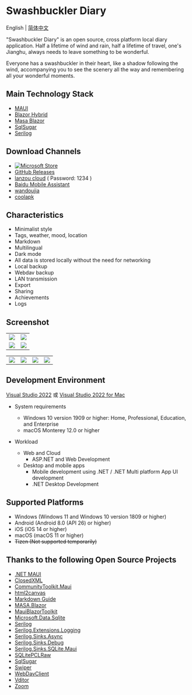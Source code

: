 # Swashbuckler Diary

English | [简体中文](./README.md)

"Swashbuckler Diary" is an open source, cross platform local diary application. Half a lifetime of wind and rain, half a lifetime of travel, one's Jianghu, always needs to leave something to be wonderful.

Everyone has a swashbuckler in their heart, like a shadow following the wind, accompanying you to see the scenery all the way and remembering all your wonderful moments.

## Main Technology Stack
- [MAUI](https://learn.microsoft.com/dotnet/maui/)
- [Blazor Hybrid](https://learn.microsoft.com/aspnet/core/blazor/hybrid/) 
- [Masa Blazor](https://docs.masastack.com/blazor/introduction/why-masa-blazor) 
- [SqlSugar](https://www.donet5.com/Home/Doc) 
- [Serilog](https://serilog.net/)

## Download Channels
- [![Microsoft Store](https://get.microsoft.com/images/en-US%20dark.svg)](https://apps.microsoft.com/store/detail/9P6PBVBF466L?launch=true&mode=full)
- [GitHub Releases](https://github.com/Yu-Core/SwashbucklerDiary/releases)
- [lanzou cloud](https://wwfc.lanzouj.com/b04q15i4j) ( Password: 1234 )
- [Baidu Mobile Assistant](https://shouji.baidu.com/detail/5000042660?source=appbaidu)
- [wandoujia](https://www.wandoujia.com/apps/8369224)
- [coolapk](https://www.coolapk.com/apk/937401)

## Characteristics
- Minimalist style
- Tags, weather, mood, location
- Markdown
- Multilingual
- Dark mode
- All data is stored locally without the need for networking
- Local backup
- Webdav backup
- LAN transmission
- Export
- Sharing
- Achievements
- Logs

## Screenshot

 <table>
    <tr>
        <td><img src="https://github.com/Yu-Core/SwashbucklerDiary/assets/96511239/30a8309f-eeab-4b78-8754-2bd25d0ecc37"/></td>
        <td><img src="https://github.com/Yu-Core/SwashbucklerDiary/assets/96511239/b3019503-cf36-4f90-b711-da9014619932"/></td>
    </tr>
    <tr>
        <td><img src="https://github.com/Yu-Core/SwashbucklerDiary/assets/96511239/386a1795-5e33-4380-84a3-76bc99e9a85d"/></td>
        <td><img src="https://github.com/Yu-Core/SwashbucklerDiary/assets/96511239/632e4c5d-f679-4f9f-8b4c-4b33dacc2cec"/></td>
    </tr>
 </table>

 <table>
    <tr>
        <td><img src="https://github.com/Yu-Core/SwashbucklerDiary/assets/96511239/6297bcda-424d-460a-b3c3-31928aecd177"/></td>
        <td><img src="https://github.com/Yu-Core/SwashbucklerDiary/assets/96511239/b45e412f-a3aa-4a38-b52e-83ef19b75dc6"/></td>
        <td><img src="https://github.com/Yu-Core/SwashbucklerDiary/assets/96511239/6de2b7dc-4f99-4730-b924-ffcaccee6057"/></td>
        <td><img src="https://github.com/Yu-Core/SwashbucklerDiary/assets/96511239/cf3f27bb-3b89-4aea-ab19-f97bf4830f84"/></td>
    </tr>
 </table>

 ## Development Environment

[Visual Studio 2022](https://learn.microsoft.com/en-us/visualstudio/install/install-visual-studio?view=vs-2022) 或 [Visual Studio 2022 for Mac](https://learn.microsoft.com/en-us/visualstudio/mac/installation?view=vsmac-2022)

- System requirements

    - Windows 10 version 1909 or higher: Home, Professional, Education, and Enterprise
    - macOS Monterey 12.0 or higher

- Workload

    - Web and Cloud
        - ASP.NET and Web Development
    - Desktop and mobile apps
        - Mobile development using .NET / .NET Multi platform App UI development
        - .NET Desktop Development

## Supported Platforms
- Windows (Windows 11 and Windows 10 version 1809 or higher)
- Android (Android 8.0 (API 26) or higher)
- iOS (iOS 14 or higher)
- macOS (macOS 11 or higher)
- ~~Tizen (Not supported temporarily)~~

## Thanks to the following Open Source Projects
- [.NET MAUI](https://github.com/dotnet/maui)
- [ClosedXML](https://github.com/ClosedXML/ClosedXML)
- [CommunityToolkit.Maui](https://github.com/CommunityToolkit/Maui)
- [html2canvas](https://github.com/niklasvh/html2canvas)
- [Markdown Guide](https://github.com/mattcone/markdown-guide)
- [MASA.Blazor](https://github.com/BlazorComponent/MASA.Blazor)
- [MauiBlazorToolkit](https://github.com/Yu-Core/MauiBlazorToolkit)
- [Microsoft.Data.Sqlite](https://github.com/dotnet/efcore#microsoftdatasqlite)
- [Serilog](https://github.com/serilog/serilog)
- [Serilog.Extensions.Logging](https://github.com/serilog/serilog-extensions-logging)
- [Serilog.Sinks.Async](https://github.com/serilog/serilog-sinks-async)
- [Serilog.Sinks.Debug](https://github.com/serilog/serilog-sinks-debug)
- [Serilog.Sinks.SQLite.Maui](https://github.com/Yu-Core/Serilog-Sinks-SQLite-Maui)
- [SQLitePCLRaw](https://github.com/ericsink/SQLitePCL.raw)
- [SqlSugar](https://github.com/DotNetNext/SqlSugar)
- [Swiper](https://github.com/nolimits4web/swiper)
- [WebDavClient](https://github.com/skazantsev/WebDavClient)
- [Vditor](https://github.com/Vanessa219/vditor)
- [Zoom](https://github.com/anitasv/zoom)
